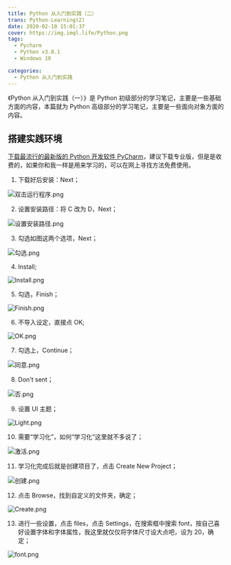 ```yaml
---
title: Python 从入门到实践（二）
trans: Python-Learning(2)
date: 2020-02-10 15:01:37
cover: https://img.imql.life/Python.png
tags:
  - Pycharm
  - Python v3.8.1
  - Windows 10

categories:
  - Python 从入门到实践
---
```


《Python 从入门到实践（一）》是 Python 初级部分的学习笔记，主要是一些基础方面的内容，本篇就为 Python 高级部分的学习笔记，主要是一些面向对象方面的内容。

<!-- more -->

## 搭建实践环境

[下载最流行的最新版的 Python 开发软件 PyCharm](https://www.jetbrains.com/pycharm/download/)，建议下载专业版，但是是收费的，如果你和我一样是用来学习的，可以在网上寻找方法免费使用。

1. 下载好后安装：Next；

![双击运行程序.png](https://cdn.nlark.com/yuque/0/2022/png/8391941/1643884592107-5ccc0c56-fa21-4092-882e-8cd21ebe0a45.png#clientId=udbd27d95-534e-4&crop=0&crop=0&crop=1&crop=1&from=drop&id=ufe22dec2&name=%E5%8F%8C%E5%87%BB%E8%BF%90%E8%A1%8C%E7%A8%8B%E5%BA%8F.png&originHeight=477&originWidth=581&originalType=binary&ratio=1&rotation=0&showTitle=false&size=28480&status=done&style=shadow&taskId=uecf2a94c-173d-4de7-9fe2-839103ce01e&title=)

2. 设置安装路径：将 C 改为 D，Next；

![设置安装路径.png](https://cdn.nlark.com/yuque/0/2022/png/8391941/1643884628655-eb54d14e-3637-4672-83b4-6c47e04f3aa6.png#clientId=udbd27d95-534e-4&crop=0&crop=0&crop=1&crop=1&from=drop&id=u8c50f020&name=%E8%AE%BE%E7%BD%AE%E5%AE%89%E8%A3%85%E8%B7%AF%E5%BE%84.png&originHeight=477&originWidth=581&originalType=binary&ratio=1&rotation=0&showTitle=false&size=13645&status=done&style=shadow&taskId=uf7f50ec5-3a2c-4882-9b85-aa8ed5f34a1&title=)

3. 勾选如图这两个选项，Next；

![勾选.png](https://cdn.nlark.com/yuque/0/2022/png/8391941/1643884693717-524402cf-8031-4044-92e0-f52f55c60551.png#clientId=udbd27d95-534e-4&crop=0&crop=0&crop=1&crop=1&from=drop&id=u8a08c3be&name=%E5%8B%BE%E9%80%89.png&originHeight=477&originWidth=581&originalType=binary&ratio=1&rotation=0&showTitle=false&size=16663&status=done&style=shadow&taskId=uddb769e3-968b-448e-877a-a4c2a153420&title=)

4. Install;

![Install.png](https://cdn.nlark.com/yuque/0/2022/png/8391941/1643884745038-0094566a-a5f1-4b05-b708-c206b9f41c91.png#clientId=udbd27d95-534e-4&crop=0&crop=0&crop=1&crop=1&from=drop&id=u9128baf7&name=Install.png&originHeight=477&originWidth=581&originalType=binary&ratio=1&rotation=0&showTitle=false&size=20499&status=done&style=shadow&taskId=u34c62cff-e084-4705-b666-e33417a68ff&title=)

5. 勾选，Finish；

![Finish.png](https://cdn.nlark.com/yuque/0/2022/png/8391941/1643884773598-7cbac2ca-0bc7-4ad3-a812-6a155464bbb3.png#clientId=udbd27d95-534e-4&crop=0&crop=0&crop=1&crop=1&from=drop&id=ua494c16c&name=Finish.png&originHeight=477&originWidth=581&originalType=binary&ratio=1&rotation=0&showTitle=false&size=23296&status=done&style=shadow&taskId=u943be1b7-c372-4bc2-a5b1-5f0fa3b170e&title=)

6. 不导入设定，直接点 OK;

![OK.png](https://cdn.nlark.com/yuque/0/2022/png/8391941/1643885007893-d2d823d7-86f4-4596-9ef5-9b1dfef462f2.png#clientId=udbd27d95-534e-4&crop=0&crop=0&crop=1&crop=1&from=drop&id=uea60b9a6&name=OK.png&originHeight=189&originWidth=459&originalType=binary&ratio=1&rotation=0&showTitle=false&size=5853&status=done&style=shadow&taskId=u14c465ea-5407-41d3-9896-51f68de5203&title=)

7. 勾选上，Continue；

![同意.png](https://cdn.nlark.com/yuque/0/2022/png/8391941/1643885078514-22539e7e-5151-446b-a961-55414f084e1b.png#clientId=udbd27d95-534e-4&crop=0&crop=0&crop=1&crop=1&from=drop&id=u5415d7b8&name=%E5%90%8C%E6%84%8F.png&originHeight=623&originWidth=681&originalType=binary&ratio=1&rotation=0&showTitle=false&size=48861&status=done&style=shadow&taskId=u117f078e-2ea9-42f5-8dbc-ab99e64412e&title=)

8. Don't sent；

![否.png](https://cdn.nlark.com/yuque/0/2022/png/8391941/1643885111512-3b216739-ba5c-44c1-a388-0cbb29c536e9.png#clientId=udbd27d95-534e-4&crop=0&crop=0&crop=1&crop=1&from=drop&id=u56cdfbec&margin=%5Bobject%20Object%5D&name=%E5%90%A6.png&originHeight=354&originWidth=740&originalType=binary&ratio=1&rotation=0&showTitle=false&size=28334&status=done&style=shadow&taskId=u6d6ab706-4b19-4ccf-a770-c95dfd1fc53&title=)

9. 设置 UI 主题；

![Light.png](https://cdn.nlark.com/yuque/0/2022/png/8391941/1643885211344-a8cfd069-3f81-423a-b743-2556ae868846.png#clientId=udbd27d95-534e-4&crop=0&crop=0&crop=1&crop=1&from=drop&id=uab49e25d&name=Light.png&originHeight=846&originWidth=1008&originalType=binary&ratio=1&rotation=0&showTitle=false&size=144235&status=done&style=shadow&taskId=u3178cf8a-4a59-46f9-8c13-018d1f0620d&title=)

10. 需要“学习化”，如何“学习化”这里就不多说了；

![激活.png](https://cdn.nlark.com/yuque/0/2022/png/8391941/1643885316996-ca1298ae-9ebc-4837-8f6b-e5718a2ae82f.png#clientId=udbd27d95-534e-4&crop=0&crop=0&crop=1&crop=1&from=drop&id=ueee0d200&name=%E6%BF%80%E6%B4%BB.png&originHeight=592&originWidth=890&originalType=binary&ratio=1&rotation=0&showTitle=false&size=18923&status=done&style=shadow&taskId=ua88d360e-68d7-4cff-af36-93f78bfcc3a&title=)

11. 学习化完成后就是创建项目了，点击 Create New Project；

![创建.png](https://cdn.nlark.com/yuque/0/2022/png/8391941/1643885414351-f9109208-8eaa-4562-ae02-9f6c94ce28ab.png#clientId=udbd27d95-534e-4&crop=0&crop=0&crop=1&crop=1&from=drop&id=u6297417e&name=%E5%88%9B%E5%BB%BA.png&originHeight=610&originWidth=972&originalType=binary&ratio=1&rotation=0&showTitle=false&size=30224&status=done&style=shadow&taskId=udc220f5a-9e35-4235-840f-cc806a4ddcc&title=)

12. 点击 Browse，找到自定义的文件夹，确定；

![Create.png](https://cdn.nlark.com/yuque/0/2022/png/8391941/1643885507326-9ed2ff6a-c56f-43f7-8b5d-5add2073135a.png#clientId=udbd27d95-534e-4&crop=0&crop=0&crop=1&crop=1&from=drop&id=u75c78baf&name=Create.png&originHeight=610&originWidth=833&originalType=binary&ratio=1&rotation=0&showTitle=false&size=20355&status=done&style=shadow&taskId=ucfd88ffe-f557-4476-bcc9-a77484b2325&title=)

13. 进行一些设置，点击 files，点击 Settings，在搜索框中搜索 font，按自己喜好设置字体和字体属性，我这里就仅仅将字体尺寸设大点吧，设为 20，确定；

![font.png](https://cdn.nlark.com/yuque/0/2022/png/8391941/1643885531948-b78b93c7-863a-4351-b37f-466d819e7fa4.png#clientId=udbd27d95-534e-4&crop=0&crop=0&crop=1&crop=1&from=drop&id=u8afcf876&name=font.png&originHeight=878&originWidth=1224&originalType=binary&ratio=1&rotation=0&showTitle=false&size=42271&status=done&style=shadow&taskId=uda1be91f-0b9e-40ff-8d2f-72a4353857a&title=)
